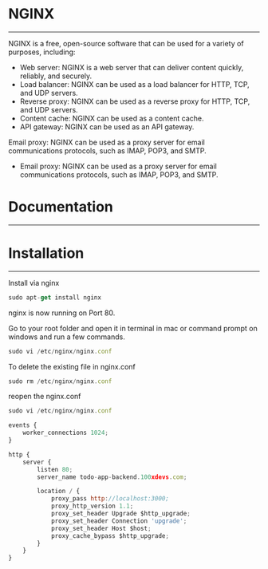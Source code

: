 # NGINX

---

NGINX is a free, open-source software that can be used for a variety of purposes, including:

- Web server: NGINX is a web server that can deliver content quickly, reliably, and securely.
- Load balancer: NGINX can be used as a load balancer for HTTP, TCP, and UDP servers.
- Reverse proxy: NGINX can be used as a reverse proxy for HTTP, TCP, and UDP servers.
- Content cache: NGINX can be used as a content cache.
- API gateway: NGINX can be used as an API gateway.

Email proxy: NGINX can be used as a proxy server for email communications protocols, such as IMAP, POP3, and SMTP.

- Email proxy: NGINX can be used as a proxy server for email communications protocols, such as IMAP, POP3, and SMTP.

# Documentation

---

# Installation

---

Install via nginx

```jsx
sudo apt-get install nginx
```

nginx is now running on Port 80. 

Go to your root folder and open it in terminal in mac or command prompt on windows and run a few commands. 

```jsx
sudo vi /etc/nginx/nginx.conf
```

To delete the existing file in nginx.conf

```jsx
sudo rm /etc/nginx/nginx.conf
```

reopen the nginx.conf 

```jsx
sudo vi /etc/nginx/nginx.conf
```

```jsx
events {
    worker_connections 1024;
}

http {
    server {
        listen 80;
        server_name todo-app-backend.100xdevs.com;

        location / {
            proxy_pass http://localhost:3000;
            proxy_http_version 1.1;
            proxy_set_header Upgrade $http_upgrade;
            proxy_set_header Connection 'upgrade';
            proxy_set_header Host $host;
            proxy_cache_bypass $http_upgrade;
        }
    }
}
```
